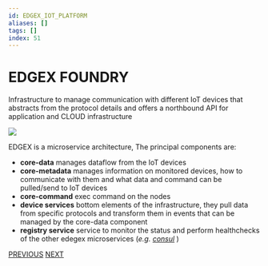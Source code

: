 ```yaml
---
id: EDGEX_IOT_PLATFORM
aliases: []
tags: []
index: 51
---
```


# EDGEX FOUNDRY

Infrastructure to manage communication with different IoT devices that abstracts from the protocol details and offers a northbound API for application and CLOUD infrastructure

![](Pasted%20image%2020240613162524.png)

EDGEX is a microservice architecture, The principal components are:

- **core-data** manages dataflow from the IoT devices
- **core-metadata** manages information on monitored devices, how to communicate with them and what data and command can be pulled/send to IoT devices
- **core-command** exec command on the nodes
- **device services** bottom elements of the infrastructure, they pull data from specific protocols and transform them in events that can be managed by the core-data component
- **registry service** service to monitor the status and perform healthchecks of the other edegex microservices (*e.g. [consul](https://www.consul.io/)* )

[PREVIOUS](pages/IoT/SIEMENS_MINDSPHERE.md) [NEXT](pages/IoT/IOT_DEVICES.md)
